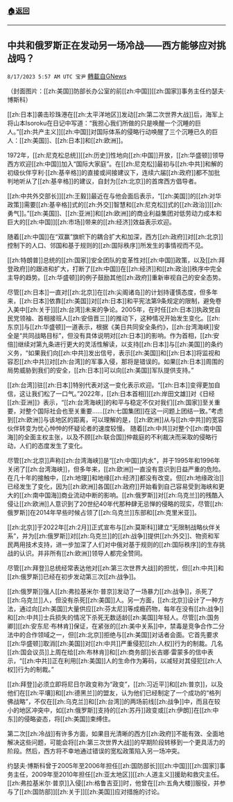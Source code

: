 ###  [:house:返回](README.md)
---


## 中共和俄罗斯正在发动另一场冷战——西方能够应对挑战吗？
`8/17/2023 5:57 AM UTC 宝尹` [轉載自GNews](https://gnews.org/articles/1561336)

（封面图片：[[zh:美国]]防部长办公室的前[[zh:中国]][[zh:国家]]事务主任约瑟夫·博斯科）

[[zh:日本]]袭击珍珠港在[[zh:太平洋地区]]发动[[zh:第二次世界大战]]后，海军上将山本Isoroku在日记中写道：“我担心我们所做的只是唤醒一个沉睡的巨人。”[[zh:共产主义]][[zh:中国]]对国际体系的侵略行动唤醒了三个沉睡已久的巨人：[[zh:美国]]、[[zh:日本]]和[[zh:欧洲]]。

1972年，[[zh:尼克松总统]][[zh:历史]]性地向[[zh:中国]]开放，[[zh:华盛顿]]领导西方欢迎[[zh:中国]]加入“国际大家庭”。在[[zh:尼克松]]最初与[[zh:中共]]和解的初级伙伴亨利·[[zh:基辛格]]的直接或间接建议下，连续六届[[zh:政府]]都不加批判地听从了[[zh:基辛格]]的建议，自封为[[zh:北京]]的首席西方倡导者。

[[zh:中共外交部长]][[zh:王毅]]最近在与他会面后表示，“[[zh:美国]]的[[zh:对华政策]]需要[[zh:基辛格]]式的[[zh:外交]]智慧和[[zh:尼克松]]式的[[zh:政治]][[zh:勇气]]。”[[zh:美国]]、[[zh:亚洲]]和[[zh:欧洲]]的商业利益集团对低劳动力成本和巨大的[[zh:中国]][[zh:市场]]带来的[[zh:经济]]效益表示欢迎。

随着[[zh:中国]]在“双赢”旗帜下的耦合扩大和加深，西方[[zh:政府]]对[[zh:北京]]控制下的人口、邻国和基于规则的[[zh:国际秩序]]所发生的事情视而不见。

[[zh:特朗普]]总统的[[zh:国家]]安全团队的变革性对[[zh:中国]]政策，以及[[zh:拜登政府]]的跟进和扩大，打断了[[zh:中国]]在[[zh:经济]]和[[zh:政治]]秩序中完全主导的趋势。[[zh:华盛顿]]的例子鼓励其他[[zh:政府]]重新审视自己的安全态势。

尽管[[zh:日本]]一直对[[zh:北京]]在[[zh:尖阁诸岛]]的计划持谨慎态度，但多年来，[[zh:日本]]依靠[[zh:美国]]对[[zh:日本]]和平宪法第9条规定的限制，避免卷入美中[[zh:关于]][[zh:台湾]]未来的争论。2005年，在时任[[zh:日本]]执政党自民党领袖、首相接班人[[zh:安倍晋三]]的推动下，这种情况开始发生变化。[[zh:东京]]与[[zh:华盛顿]]一道表示，根据《美日共同安全条约》，[[zh:台湾海峡]]安全是“共同战略目标”，但没有具体说明对[[zh:日本]]的影响。作为首相，[[zh:安倍]]继续对第九条进行更大的灵活性解读，以支持[[zh:日本]]与[[zh:美国]]的条约义务，“如果我们向[[zh:中共]]发出信号，表示[[zh:美国]]和[[zh:日本]]将监视和容忍[[zh:中共]]对[[zh:台湾]]的军事入侵，那将是错误的。如果[[zh:日本]]周围的局势威胁到我们的安全，[[zh:日本]]可以向[[zh:美国]]军队提供支持。”

[[zh:台湾]]驻[[zh:日本]]特别代表对这一变化表示欢迎。“[[zh:日本]]变得更加自信，这让我们松了一口气。”2022年，[[zh:日本首相]][[zh:岸田文雄]]对《日经[[zh:亚洲]]》表示，“[[zh:台湾海峡]]的和平与稳定不仅对我们[[zh:国家]]至关重要，对整个国际社会也至关重要……[[zh:七国集团]]在这一问题上团结一致。”考虑到[[zh:欧洲]]与该地区的距离，可以理解的是，[[zh:欧洲]]从与[[zh:中共]]的宽容伙伴转变为忧心忡忡的怀疑论者的速度较慢。 随着[[zh:中共]]对整个[[zh:南中国海]]的全面主权主张，以及不顾[[zh:联合国]]仲裁庭的不利裁决而采取的侵略行动，人们的态度发生了变化。

尽管[[zh:北京]]声称[[zh:台湾海峡]]是“[[zh:中国]]内水”，并于1995年和1996年关闭了[[zh:台湾海峡]]，但多年来，[[zh:欧洲]]一直没有意识到日益严重的危险。在几十年的接触中，[[zh:地理]]和地缘[[zh:经济]]都没有改变。但[[zh:地缘政治]]已经发生了变化，因为[[zh:欧洲]]各国[[zh:政府]]开始看到自己容易受到海峡和更大的[[zh:南中国海]]商业流动中断的影响。[[zh:俄罗斯]]对[[zh:乌克兰]]的残酷入侵让[[zh:欧洲]]人意识到了20世纪40年代那种肆无忌惮的侵略的现实，尽管[[zh:俄罗斯]]在2014年早些时候占领了[[zh:乌克兰]]东部和[[zh:克里米亚]]。

[[zh:北京]]于2022年[[zh:2月]]正式宣布与[[zh:莫斯科]]建立“无限制战略伙伴关系”，并为[[zh:俄罗斯]]对[[zh:乌克兰]]的[[zh:战争]]提供[[zh:外交]]、物资和军民两用技术支持，进一步加深了人们对中俄对基于规则的[[zh:国际秩序]]的生存挑战的认识。并非所有[[zh:欧洲]]领导人都完全赞同。

尽管[[zh:拜登]]总统经常表达他对[[zh:第三次世界大战]]的担忧，但[[zh:中共]]和[[zh:俄罗斯]]已经在初步发动第三次[[zh:战争]]。

[[zh:俄罗斯]]强人[[zh:弗拉基米尔·普京]]发动了一场暴力[[zh:战争]]，杀死了[[zh:乌克兰]]人，但没有杀死[[zh:美国]]人。另一方面，[[zh:北京]]设计了一种方法，通过向[[zh:美国]]大量供应[[zh:芬太尼]]等成瘾药物，每年在没有[[zh:战争]]和[[zh:中共]]士兵损失的情况下杀死无数适龄[[zh:美国]]年轻人。尽管[[zh:国务卿]][[zh:安东尼·布林肯]]保证，在紧张的[[zh:美中关系]]中，禁毒是竞争合作二分法中的合作领域之一，但[[zh:北京]]拒绝与[[zh:美国]]对话者会面。它首先要求[[zh:华盛顿]]取消[[zh:美国]]对[[zh:中共]]严重侵犯[[zh:人权]]行为的制裁。几名[[zh:国会议员]]上周在给[[zh:布林肯]]和[[zh:商务部]]长吉娜·雷蒙多的信中表示，“[[zh:中共]]正在利用[[zh:美国]]人的生命作为筹码，以减轻对其侵犯[[zh:人权]]行为的制裁。”

[[zh:拜登]]必须立即将尼日尔政变称为“政变”，[[zh:习近平]]和[[zh:普京]]，以及他们在[[zh:平壤]]和[[zh:德黑兰]]的盟友，认为他们已经制定了一个成功的“格列佛战略”，不仅在[[zh:乌克兰]]和[[zh:台湾]]的两场前线[[zh:战争]]中，而且在较小的地区冲突中，如[[zh:俄罗斯]]支持的[[zh:苏丹]]政变或[[zh:伊朗]]在[[zh:中东]]的侵略姿态，将[[zh:美国]]束缚住。

第二次[[zh:冷战]]有许多方面，如果目光清晰的西方[[zh:政府]]不能有效、全面地解决这些问题，可能会将[[zh:第三次世界大战]]的早期阶段转移到一个更具活力的阶段。然后，西方将不幸地通过错误的宽松政策陷入另一场冲突。

约瑟夫·博斯科曾于2005年至2006年担任[[zh:国防部长]][[zh:中国]][[zh:国家]]事务主任，2009年至2010年担任[[zh:亚太地区]][[zh:人道主义]]援助和救灾主任。[[zh:弗拉基米尔·普京]]入侵[[zh:格鲁吉亚]]时，他曾在[[zh:五角大楼]]服役，并参与了[[zh:国防部]][[zh:关于]][[zh:美国]]应对措施的讨论。
